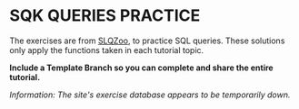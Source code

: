 # SQK QUERIES PRACTICE
The exercises are from [SLQZoo](https://sqlzoo.net/wiki/SQL_Tutorial), to practice SQL queries.
These solutions only apply the functions taken in each tutorial topic.

**Include a Template Branch so you can complete and share the entire tutorial.**

*Information: The site's exercise database appears to be temporarily down.*